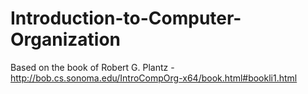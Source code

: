 # Introduction-to-Computer-Organization
Based on the book of Robert G. Plantz - http://bob.cs.sonoma.edu/IntroCompOrg-x64/book.html#bookli1.html
